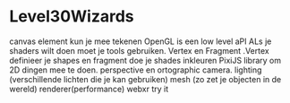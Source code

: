 # Level30Wizards

canvas element kun je mee tekenen
OpenGL is een low level aPI
ALs je shaders wilt doen moet je tools gebruiken. Vertex en Fragment .Vertex definieer je shapes en fragment doe je shades inkleuren
PixiJS library om 2D dingen mee te doen.
perspective en ortographic camera.
lighting (verschillende lichten die je kan gebruiken)
mesh (zo zet je objecten in de wereld)
renderer(performance)
webxr
try it